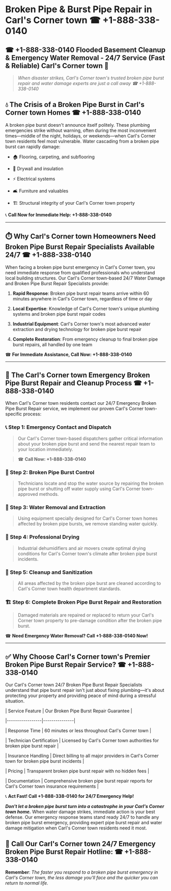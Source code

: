 # Broken Pipe & Burst Pipe Repair in Carl's Corner town ☎ +1-888-338-0140  
## ☎ +1-888-338-0140 Flooded Basement Cleanup & Emergency Water Removal - 24/7 Service (Fast & Reliable) Carl's Corner town 🚨  

> *When disaster strikes, Carl's Corner town's trusted broken pipe burst repair and water damage experts are just a call away ☎ +1-888-338-0140*  

## 💧 The Crisis of a Broken Pipe Burst in Carl's Corner town Homes ☎ +1-888-338-0140  

A broken pipe burst doesn't announce itself politely. These plumbing emergencies strike without warning, often during the most inconvenient times—middle of the night, holidays, or weekends—when Carl's Corner town residents feel most vulnerable. Water cascading from a broken pipe burst can rapidly damage:  

* 🏠 Flooring, carpeting, and subflooring  
* 🧱 Drywall and insulation  
* ⚡ Electrical systems  
* 🛋️ Furniture and valuables  
* 🏗️ Structural integrity of your Carl's Corner town property  

📞 **Call Now for Immediate Help: +1-888-338-0140**  

---  

## ⏱️ Why Carl's Corner town Homeowners Need Broken Pipe Burst Repair Specialists Available 24/7 ☎ +1-888-338-0140  

When facing a broken pipe burst emergency in Carl's Corner town, you need immediate response from qualified professionals who understand local building structures. Our Carl's Corner town-based 24/7 Water Damage and Broken Pipe Burst Repair Specialists provide:  

1. **Rapid Response**: Broken pipe burst repair teams arrive within 60 minutes anywhere in Carl's Corner town, regardless of time or day  
2. **Local Expertise**: Knowledge of Carl's Corner town's unique plumbing systems and broken pipe burst repair codes  
3. **Industrial Equipment**: Carl's Corner town's most advanced water extraction and drying technology for broken pipe burst repair  
4. **Complete Restoration**: From emergency cleanup to final broken pipe burst repairs, all handled by one team  

☎ **For Immediate Assistance, Call Now: +1-888-338-0140**  

---  

## 🔧 The Carl's Corner town Emergency Broken Pipe Burst Repair and Cleanup Process ☎ +1-888-338-0140  

When Carl's Corner town residents contact our 24/7 Emergency Broken Pipe Burst Repair service, we implement our proven Carl's Corner town-specific process:  

### 📞 Step 1: Emergency Contact and Dispatch  
> Our Carl's Corner town-based dispatchers gather critical information about your broken pipe burst and send the nearest repair team to your location immediately.  
> ☎ **Call Now: +1-888-338-0140**  

### 🚿 Step 2: Broken Pipe Burst Control  
> Technicians locate and stop the water source by repairing the broken pipe burst or shutting off water supply using Carl's Corner town-approved methods.  

### 🌊 Step 3: Water Removal and Extraction  
> Using equipment specially designed for Carl's Corner town homes affected by broken pipe bursts, we remove standing water quickly.  

### 💨 Step 4: Professional Drying  
> Industrial dehumidifiers and air movers create optimal drying conditions for Carl's Corner town's climate after broken pipe burst incidents.  

### 🧼 Step 5: Cleanup and Sanitization  
> All areas affected by the broken pipe burst are cleaned according to Carl's Corner town health department standards.  

### 🏗️ Step 6: Complete Broken Pipe Burst Repair and Restoration  
> Damaged materials are repaired or replaced to return your Carl's Corner town property to pre-damage condition after the broken pipe burst.  

☎ **Need Emergency Water Removal? Call +1-888-338-0140 Now!**  

---  

## ✅ Why Choose Carl's Corner town's Premier Broken Pipe Burst Repair Service? ☎ +1-888-338-0140  

Our Carl's Corner town 24/7 Broken Pipe Burst Repair Specialists understand that pipe burst repair isn't just about fixing plumbing—it's about protecting your property and providing peace of mind during a stressful situation.  

| Service Feature | Our Broken Pipe Burst Repair Guarantee |  
|-----------------|---------------|  
| Response Time | 60 minutes or less throughout Carl's Corner town |  
| Technician Certification | Licensed by Carl's Corner town authorities for broken pipe burst repair |  
| Insurance Handling | Direct billing to all major providers in Carl's Corner town for broken pipe burst incidents |  
| Pricing | Transparent broken pipe burst repair with no hidden fees |  
| Documentation | Comprehensive broken pipe burst repair reports for Carl's Corner town insurance requirements |  

📞 **Act Fast! Call +1-888-338-0140 for 24/7 Emergency Help!**  

***Don't let a broken pipe burst turn into a catastrophe in your Carl's Corner town home.*** When water damage strikes, immediate action is your best defense. Our emergency response teams stand ready 24/7 to handle any broken pipe burst emergency, providing expert pipe burst repair and water damage mitigation when Carl's Corner town residents need it most.  

## 📱 Call Our Carl's Corner town 24/7 Emergency Broken Pipe Burst Repair Hotline: ☎ +1-888-338-0140  

**Remember**: *The faster you respond to a broken pipe burst emergency in Carl's Corner town, the less damage you'll face and the quicker you can return to normal life.*